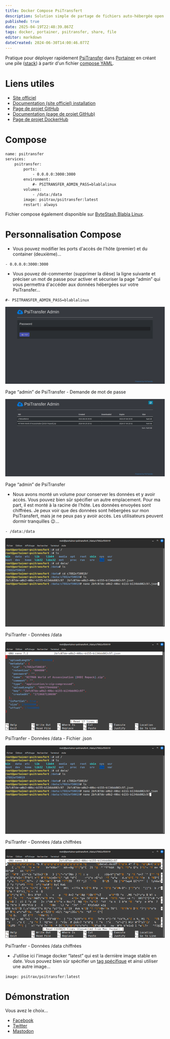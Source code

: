 ```yaml
---
title: Docker Compose PsiTransfert
description: Solution simple de partage de fichiers auto-hébergée open source. C'est une alternative aux services payants comme Dropbox, WeTransfer.
published: true
date: 2025-04-19T22:48:39.867Z
tags: docker, portainer, psitransfer, share, file
editor: markdown
dateCreated: 2024-06-30T14:00:46.077Z
---
```


Pratique pour déployer rapidement [PsiTransfer](https://psi.cx/2017/psitransfer/) dans [Portainer](https://www.portainer.io/) en créant une pile ([stack](https://docs.portainer.io/user/docker/stacks)) à partir d'un fichier [compose YAML](https://docs.docker.com/compose/compose-application-model/).

# Liens utiles

-   [Site officiel](https://psi.cx/2017/psitransfer/)
-   [Documentation (site officiel) installation](https://psi.cx/2017/psitransfer-installation/)
-   [Page de projet GitHub](https://github.com/psi-4ward/psitransfer)
-   [Documentation (page de projet GitHub)](https://github.com/psi-4ward/psitransfer/tree/master/docs)
-   [Page de projet DockerHub](https://hub.docker.com/r/psitrax/psitransfer)

# Compose

```plaintext
name: psitransfer
services:
    psitransfer:
        ports:
            - 0.0.0.0:3000:3000
        environment:
            #- PSITRANSFER_ADMIN_PASS=blablalinux
        volumes:
            - /data:/data
        image: psitrax/psitransfer:latest
        restart: always
```

Fichier compose également disponible sur [ByteStash Blabla Linux](https://bytestash.blablalinux.be/public/snippets).

# Personnalisation Compose

-   Vous pouvez modifier les ports d'accès de l'hôte (premier) et du container (deuxième)…

`- 0.0.0.0:3000:3000`

-   Vous pouvez dé-commenter (supprimer la dièse) la ligne suivante et préciser un mot de passe pour activer et sécuriser la page “admin” qui vous permettra d'accéder aux données hébergées sur votre PsiTransfer…

`#- PSITRANSFER_ADMIN_PASS=blablalinux`

![](/docker-compose-psitransfer/psitransfer-password-admin.png)

Page “admin” de PsiTransfer - Demande de mot de passe

![](/docker-compose-psitransfer/psitransfer-admin.png)

Page “admin” de PsiTransfer

-   Nous avons monté un volume pour conserver les données et y avoir accès. Vous pouvez bien sûr spécifier un autre emplacement. Pour ma part, il est monté à la racine de l'hôte. Les données envoyées sont chiffrées. Je peux voir que des données sont hébergées sur mon PsiTransfert, mais je ne peux pas y avoir accès. Les utilisateurs peuvent dormir tranquilles 😉…

`- /data:/data`

![](/docker-compose-psitransfer/psitransfer-data.png)

PsiTranfer - Données /data

![](/docker-compose-psitransfer/psitransfer-data-json.png)

PsiTranfer - Données /data - Fichier .json

![](/docker-compose-psitransfer/psitransfer-data-2.png)

PsiTranfer - Données /data chiffrées

![](/docker-compose-psitransfer/psitransfer-data-3.png)

PsiTranfer - Données /data chiffrées

-   J'utilise ici l'image docker “latest” qui est la dernière image stable en date. Vous pouvez bien sûr spécifier un [tag spécifique](https://hub.docker.com/r/psitrax/psitransfer/tags) et ainsi utiliser une autre image…

`image: psitrax/psitransfer:latest`

# Démonstration

Vous avez le choix…

-   [Facebook](https://www.facebook.com/blablalinux/videos/453133560991741)
-   [Twitter](https://x.com/i/status/1806849212237173113)
-   [Mastodon](https://mastodon-blablalinux.be/@blablalinux/112697108025204971)